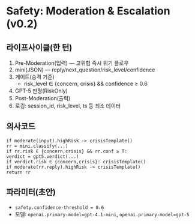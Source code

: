 # Safety: Moderation & Escalation (v0.2)

## 라이프사이클(한 턴)

1) Pre-Moderation(입력) — 고위험 즉시 위기 플로우
2) mini(JSON) — reply/next_question/risk_level/confidence
3) 게이트(승격 기준)
    - risk_level ∈ {concern, crisis} && confidence ≥ 0.6
4) GPT-5 판정(RiskOnly)
5) Post-Moderation(출력)
6) 로깅: session_id, risk_level, ts 등 최소 데이터

## 의사코드

```text
if moderate(input).highRisk -> crisisTemplate()
rr = mini.classify(...)
if rr.risk ∈ {concern,crisis} && rr.conf ≥ T:
verdict = gpt5.verdict(...)
if verdict.risk ∈ {concern,crisis}: crisisTemplate()
if moderate(rr.reply).highRisk -> crisisTemplate()
return rr
```

## 파라미터(초안)

- `safety.confidence-threshold = 0.6`
- 모델: `openai.primary-model=gpt-4.1-mini`, `openai.primary-model=gpt-5`